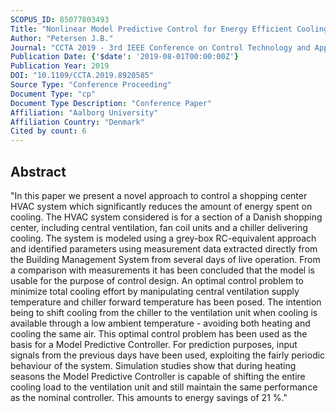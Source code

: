 ```yaml
---
SCOPUS_ID: 85077803493
Title: "Nonlinear Model Predictive Control for Energy Efficient Cooling in Shopping Center HVAC"
Author: "Petersen J.B."
Journal: "CCTA 2019 - 3rd IEEE Conference on Control Technology and Applications"
Publication Date: {'$date': '2019-08-01T00:00:00Z'}
Publication Year: 2019
DOI: "10.1109/CCTA.2019.8920585"
Source Type: "Conference Proceeding"
Document Type: "cp"
Document Type Description: "Conference Paper"
Affiliation: "Aalborg University"
Affiliation Country: "Denmark"
Cited by count: 6
---
```


## Abstract
"In this paper we present a novel approach to control a shopping center HVAC system which significantly reduces the amount of energy spent on cooling. The HVAC system considered is for a section of a Danish shopping center, including central ventilation, fan coil units and a chiller delivering cooling. The system is modeled using a grey-box RC-equivalent approach and identified parameters using measurement data extracted directly from the Building Management System from several days of live operation. From a comparison with measurements it has been concluded that the model is usable for the purpose of control design. An optimal control problem to minimize total cooling effort by manipulating central ventilation supply temperature and chiller forward temperature has been posed. The intention being to shift cooling from the chiller to the ventilation unit when cooling is available through a low ambient temperature - avoiding both heating and cooling the same air. This optimal control problem has been used as the basis for a Model Predictive Controller. For prediction purposes, input signals from the previous days have been used, exploiting the fairly periodic behaviour of the system. Simulation studies show that during heating seasons the Model Predictive Controller is capable of shifting the entire cooling load to the ventilation unit and still maintain the same performance as the nominal controller. This amounts to energy savings of 21 %."
